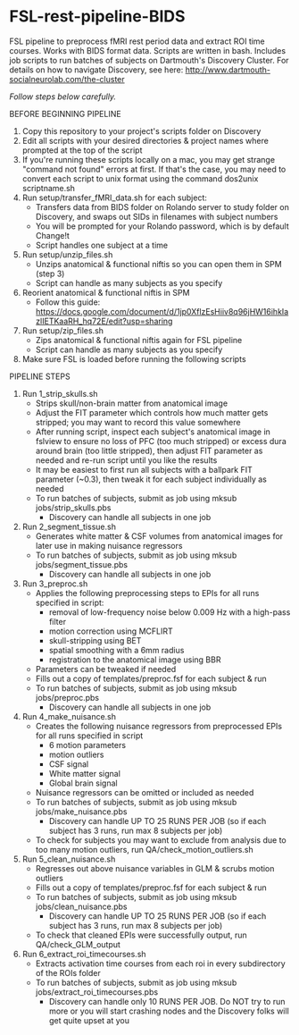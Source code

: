 # FSL-rest-pipeline-BIDS
FSL pipeline to preprocess fMRI rest period data and extract ROI time courses. Works with BIDS format data. Scripts are written in bash. Includes job scripts to run batches of subjects on Dartmouth's Discovery Cluster. For details on how to navigate Discovery, see here: http://www.dartmouth-socialneurolab.com/the-cluster

*Follow steps below carefully.*

BEFORE BEGINNING PIPELINE
1. Copy this repository to your project's scripts folder on Discovery
2. Edit all scripts with your desired directories & project names where prompted at the top of the script
3. If you're running these scripts locally on a mac, you may get strange "command not found" errors at first. If that's the case, you may need to convert each script to unix format using the command dos2unix scriptname.sh
4. Run setup/transfer_fMRI_data.sh for each subject:
    * Transfers data from BIDS folder on Rolando server to study folder on Discovery, and swaps out SIDs in filenames with subject numbers
    * You will be prompted for your Rolando password, which is by default Change!t
    * Script handles one subject at a time
5. Run setup/unzip_files.sh
    * Unzips anatomical & functional niftis so you can open them in SPM (step 3)
    * Script can handle as many subjects as you specify
6. Reorient anatomical & functional niftis in SPM
    * Follow this guide: https://docs.google.com/document/d/1jp0XflzEsHiiv8q96jHW16ihkIazlIETKaaRH_hq72E/edit?usp=sharing
7. Run setup/zip_files.sh
    * Zips anatomical & functional niftis again for FSL pipeline
    * Script can handle as many subjects as you specify
8. Make sure FSL is loaded before running the following scripts


PIPELINE STEPS
1. Run 1_strip_skulls.sh
    * Strips skull/non-brain matter from anatomical image
    * Adjust the FIT parameter which controls how much matter gets stripped; you may want to record this value somewhere
    * After running script, inspect each subject's anatomical image in fslview to ensure no loss of PFC (too much stripped) or excess dura around brain (too little stripped), then adjust FIT parameter as needed and re-run script until you like the results
     * It may be easiest to first run all subjects with a ballpark FIT parameter (~0.3), then tweak it for each subject individually as needed
    * To run batches of subjects, submit as job using mksub jobs/strip_skulls.pbs
      * Discovery can handle all subjects in one job
2. Run 2_segment_tissue.sh
    * Generates white matter & CSF volumes from anatomical images for later use in making nuisance regressors
    * To run batches of subjects, submit as job using mksub jobs/segment_tissue.pbs
      * Discovery can handle all subjects in one job
3. Run 3_preproc.sh
    * Applies the following preprocessing steps to EPIs for all runs specified in script:
      * removal of low-frequency noise below 0.009 Hz with a high-pass filter
      * motion correction using MCFLIRT
      * skull-stripping using BET
      * spatial smoothing with a 6mm radius
      * registration to the anatomical image using BBR
    * Parameters can be tweaked if needed
    * Fills out a copy of templates/preproc.fsf for each subject & run
    * To run batches of subjects, submit as job using mksub jobs/preproc.pbs
      * Discovery can handle all subjects in one job
4. Run 4_make_nuisance.sh
    * Creates the following nuisance regressors from preprocessed EPIs for all runs specified in script
      * 6 motion parameters
      * motion outliers
      * CSF signal
      * White matter signal
      * Global brain signal
    * Nuisance regressors can be omitted or included as needed
    * To run batches of subjects, submit as job using mksub jobs/make_nuisance.pbs
      * Discovery can handle UP TO 25 RUNS PER JOB (so if each subject has 3 runs, run max 8 subjects per job)
    * To check for subjects you may want to exclude from analysis due to too many motion outliers, run QA/check_motion_outliers.sh
5. Run 5_clean_nuisance.sh
    * Regresses out above nuisance variables in GLM & scrubs motion outliers
    * Fills out a copy of templates/preproc.fsf for each subject & run
    * To run batches of subjects, submit as job using mksub jobs/clean_nuisance.pbs
      * Discovery can handle UP TO 25 RUNS PER JOB (so if each subject has 3 runs, run max 8 subjects per job)
    * To check that cleaned EPIs were successfully output, run QA/check_GLM_output
6. Run 6_extract_roi_timecourses.sh
    * Extracts activation time courses from each roi in every subdirectory of the ROIs folder
    * To run batches of subjects, submit as job using mksub jobs/extract_roi_timecourses.pbs
      * Discovery can handle only 10 RUNS PER JOB. Do NOT try to run more or you will start crashing nodes and the Discovery folks will get quite upset at you
